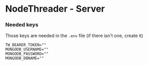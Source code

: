 # NodeThreader - Server


### Needed keys
Those keys are needed in the `.env` file (if there isn't one, create it)

```
TW_BEARER_TOKEN=""
MONGODB_USERNAME=""
MONGODB_PASSWORD=""
MONGODB_DBNAME=""
```
